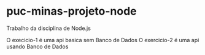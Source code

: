 # puc-minas-projeto-node
Trabalho da disciplina de Node.js

O execicio-1 é uma api basica sem Banco de Dados
O exercicio-2 é uma api usando Banco de Dados
